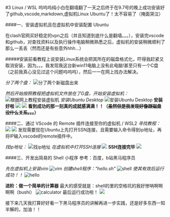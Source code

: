 #3 Linux / WSL
呜呜呜纯小白在翻墙翻了一天之后终于在9.7号的晚上成功安装好了github,vscode,markdown,虚拟机Linux Ubuntu了！太不容易了（掩面哭泣）

####一、安装虚拟机且在虚拟机中安装配置 Ubuntu

在clash官网买好稳定的vpn之后（并且知道到底什么是翻墙。。。），安装完vscode和github，对查找资料以及执行操作电脑稍微熟悉之后，虚拟机的安装稍微顺利了那么一丢丢（然而还是有些意外hhh...）

#####安装前看教程上说安装Linux系统会把其所在的磁盘格式化，吓得我赶紧又取消安装，因为。。。我发现我这台新win11电脑上没有此电脑!甚至只有一个C盘（之前我真心没见过这个问题呜呜呜），然后一一在网上找办法解决。

*分了两个盘：*
![分了两个新磁盘出来](https://s3.bmp.ovh/imgs/2022/09/11/02819524076fbb9d.png)

*然后开始按照教程把虚拟机文件放在了G盘，开始安装虚拟机：*
![根据网上教程安装虚拟机](https://s3.bmp.ovh/imgs/2022/09/11/f2ccfab91ff18e1f.png "根据网上教程安装虚拟机")
*安装Ubuntu Desktop*
![安装Ubuntu Desktop](https://s3.bmp.ovh/imgs/2022/09/11/886dd19b52022ec3.png "安装Ubuntu Desktop")
**安装好啦**
![](https://s3.bmp.ovh/imgs/2022/09/11/a03cdfa4f50b487d.png)
![](https://s3.bmp.ovh/imgs/2022/09/11/bfca691ce649d7c1.png)
**看到成功的那一刻真的成就感满满！！（~~虽然但是我发现好像跟磁盘没什么关系。。。~~）**

####二、通过 VScode 的 Remote 插件连接至你的虚拟机 / WSL2
*寻找教程：*
![](https://s3.bmp.ovh/imgs/2022/09/11/8cc46b85faf71113.png)
![](https://s3.bmp.ovh/imgs/2022/09/11/8cecfa11e67b1833.png)
发现需要现在Ubuntu上先打开SSN连接，且需要输入命令得到ip地址，再将IP输入vscode的remote插件中。

*找Ip地址：*
![找ip地址](https://s3.bmp.ovh/imgs/2022/09/11/403e7e70f3ab77aa.png)
*在虚拟机中打开SSH连接*
![](https://s3.bmp.ovh/imgs/2022/09/11/a5b562deff3d3b3b.png)
**SSH连接完毕**
![](https://s3.bmp.ovh/imgs/2022/09/11/88ef97f8df4a8349.png)

####三、开发出简易的 Shell 小程序
参考：百度，b站黑马程序员

*先在虚拟机上安装vim*
![vim](https://s3.bmp.ovh/imgs/2022/09/12/dd5ac95a7a3a1bc5.png)
*创建shell程序："hello.sh"*
![shell](https://s3.bmp.ovh/imgs/2022/09/12/794b2b78c77727ab.png)
*使其有效后运行成功！！*
![hello](https://s3.bmp.ovh/imgs/2022/09/12/1fc899ebf1052af7.png)

**进阶：做一个简单的计算器**
最大的感受就是：shell的里的空格坑的我好惨呐啊啊啊啊（bushi）
![calculator](https://s3.bmp.ovh/imgs/2022/09/12/ce49941196dbba2e.png)
最后运行成功啦！
![](https://s3.bmp.ovh/imgs/2022/09/12/7b02f8c59ec00188.png)

接下来几天我打算好好看一下黑马程序员的讲解再进一步实践，还是好多东西一知半解的，加油！！